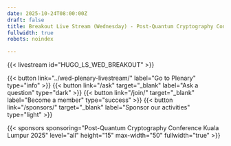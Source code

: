 ```yaml
---
date: 2025-10-24T08:00:00Z
draft: false
title: Breakout Live Stream (Wednesday) - Post-Quantum Cryptography Conference Kuala Lumpur
fullwidth: true
robots: noindex

---
```


{{< livestream id="HUGO_LS_WED_BREAKOUT" >}}

{{< button link="../wed-plenary-livestream/" label="Go to Plenary" type="info" >}} 
{{< button link="/ask" target="_blank" label="Ask a question" type="dark" >}} 
{{< button link="/join/" target="_blank" label="Become a member" type="success" >}} 
{{< button link="/sponsors/" target="_blank" label="Sponsor our activities" type="light" >}}

{{< sponsors sponsoring="Post-Quantum Cryptography Conference Kuala Lumpur 2025" level="all" height="15" max-width="50" fullwidth="true" >}}
